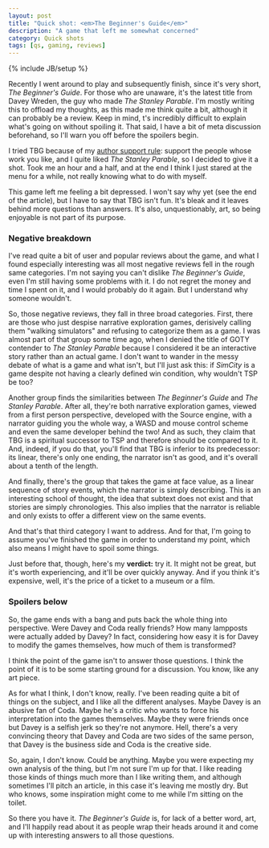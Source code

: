 ```yaml
---
layout: post
title: "Quick shot: <em>The Beginner's Guide</em>"
description: "A game that left me somewhat concerned"
category: Quick shots
tags: [qs, gaming, reviews]
---
```

{% include JB/setup %}

Recently I went around to play and subsequently finish, since it's very short, _The Beginner's Guide_. For those who are unaware, it's the latest title from Davey Wreden, the guy who made _The Stanley Parable_. I'm mostly writing this to offload my thoughts, as this made me think quite a bit, although it can probably be a review. Keep in mind, t's incredibly difficult to explain what's going on without spoiling it. That said, I have a bit of meta discussion beforehand, so I'll warn you off before the spoilers begin.

<!-- more -->

I tried TBG because of my [author support rule](http://deliriumcorp.com/2015/09/30/on-the-subject-of-author-support/): support the people whose work you like, and I quite liked _The Stanley Parable_, so I decided to give it a shot. Took me an hour and a half, and at the end I think I just stared at the menu for a while, not really knowing what to do with myself.

This game left me feeling a bit depressed. I won't say why yet (see the end of the article), but I have to say that TBG isn't fun. It's bleak and it leaves behind more questions than answers. It's also, unquestionably, art, so being enjoyable is not part of its purpose.

### Negative breakdown

I've read quite a bit of user and popular reviews about the game, and what I found especially interesting was all most negative reviews fell in the rough same categories. I'm not saying you can't dislike _The Beginner's Guide_, even I'm still having some problems with it. I do not regret the money and time I spent on it, and I would probably do it again. But I understand why someone wouldn't.

So, those negative reviews, they fall in three broad categories. First, there are those who just despise narrative exploration games, derisively calling them "walking simulators" and refusing to categorize them as a game. I was almost part of that group some time ago, when I denied the title of GOTY contender to _The Stanley Parable_ because I considered it be an interactive story rather than an actual game. I don't want to wander in the messy debate of what is a game and what isn't, but I'll just ask this: if _SimCity_ is a game despite not having a clearly defined win condition, why wouldn't TSP be too?

Another group finds the similarities between _The Beginner's Guide_ and _The Stanley Parable_. After all, they're both narrative exploration games, viewed from a first person perspective, developed with the Source engine, with a narrator guiding you the whole way, a WASD and mouse control scheme and even the same developer behind the two! And as such, they claim that TBG is a spiritual successor to TSP and therefore should be compared to it. And, indeed, if you do that, you'll find that TBG is inferior to its predecessor: its linear, there's only one ending, the narrator isn't as good, and it's overall about a tenth of the length.

And finally, there's the group that takes the game at face value, as a linear sequence of story events, which the narrator is simply describing. This is an interesting school of thought, the idea that subtext does not exist and that stories are simply chronologies. This also implies that the narrator is reliable and only exists to offer a different view on the same events.

And that's that third category I want to address. And for that, I'm going to assume you've finished the game in order to understand my point, which also means I might have to spoil some things. 

Just before that, though, here's my **verdict:** try it. It might not be great, but it's worth experiencing, and it'll be over quickly anyway. And if you think it's expensive, well, it's the price of a ticket to a museum or a film.

### Spoilers below

So, the game ends with a bang and puts back the whole thing into perspective. Were Davey and Coda really friends? How many lampposts were actually added by Davey? In fact, considering how easy it is for Davey to modify the games themselves, how much of them is transformed?

I think the point of the game isn't to answer those questions. I think the point of it is to be some starting ground for a discussion. You know, like any art piece. 

As for what I think, I don't know, really. I've been reading quite a bit of things on the subject, and I like all the different analyses. Maybe Davey is an abusive fan of Coda. Maybe he's a critic who wants to force his interpretation into the games themselves. Maybe they were friends once but Davey is a selfish jerk so they're not anymore. Hell, there's a very convincing theory that Davey and Coda are two sides of the same person, that Davey is the business side and Coda is the creative side.

So, again, I don't know. Could be anything. Maybe you were expecting my own analysis of the thing, but I'm not sure I'm up for that. I like reading those kinds of things much more than I like writing them, and although sometimes I'll pitch an article, in this case it's leaving me mostly dry. But who knows, some inspiration might come to me while I'm sitting on the toilet.

So there you have it. _The Beginner's Guide_ is, for lack of a better word, art, and I'll happily read about it as people wrap their heads around it and come up with interesting answers to all those questions.